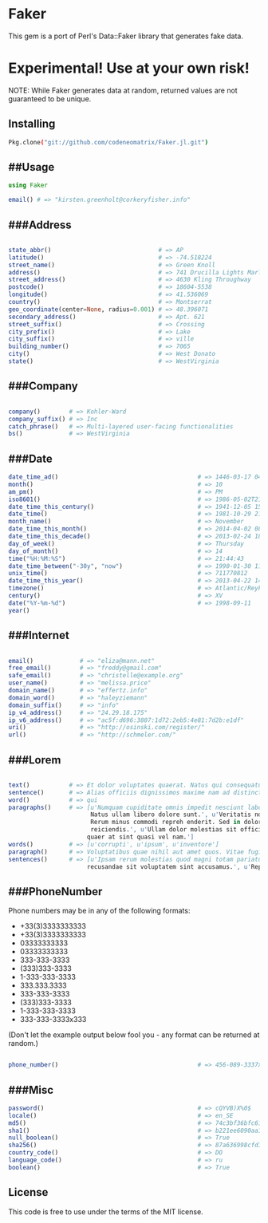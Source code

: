 Faker
=====
This gem is a port of Perl's Data::Faker library that generates fake data.

Experimental! Use at your own risk!
===================================

NOTE: While Faker generates data at random, returned values are not guaranteed to be unique.

Installing
----------
```bash
Pkg.clone("git://github.com/codeneomatrix/Faker.jl.git")
```

##Usage
-----
```julia
using Faker

email() # => "kirsten.greenholt@corkeryfisher.info"
```

###Address
-----------------

```julia

state_abbr()                              # => AP
latitude()                                # => -74.518224
street_name()                             # => Green Knoll
address()                                 # => 741 Drucilla Lights Marlenport, VT 54198-4463
street_address()                          # => 4630 Kling Throughway
postcode()                                # => 18604-5538
longitude()                               # => 41.536069
country()                                 # => Montserrat
geo_coordinate(center=None, radius=0.001) # => 48.396071
secondary_address()                       # => Apt. 621
street_suffix()                           # => Crossing
city_prefix()                             # => Lake
city_suffix()                             # => ville
building_number()                         # => 7065
city()                                    # => West Donato
state()                                   # => WestVirginia


```



###Company
-----------------

```julia

company()        # => Kohler-Ward
company_suffix() # => Inc
catch_phrase()   # => Multi-layered user-facing functionalities
bs()             # => WestVirginia

```

###Date
---------------------

```julia
date_time_ad()                                       # => 1446-03-17 04:03:47
month()                                              # => 10
am_pm()                                              # => PM
iso8601()                                            # => 1986-05-02T21:01:04
date_time_this_century()                             # => 1941-12-05 15:52:02
date_time()                                          # => 1981-10-29 21:56:29
month_name()                                         # => November
date_time_this_month()                               # => 2014-04-02 08:38:48
date_time_this_decade()                              # => 2013-02-24 18:47:46
day_of_week()                                        # => Thursday
day_of_month()                                       # => 14
time("%H:%M:%S")                                     # => 21:44:43
date_time_between("-30y", "now")                     # => 1990-01-30 11:47:01
unix_time()                                          # => 711770812
date_time_this_year()                                # => 2013-04-22 14:51:26
timezone()                                           # => Atlantic/Reykjavik
century()                                            # => XV
date("%Y-%m-%d")                                     # => 1998-09-11
year()         

```
###Internet
---------------

```julia

email()             # => "eliza@mann.net"
free_email()        # => "freddy@gmail.com"
safe_email()        # => "christelle@example.org"
user_name()         # => "melissa.price"
domain_name()       # => "effertz.info"
domain_word()       # => "haleyziemann"
domain_suffix()     # => "info"
ip_v4_address()     # => "24.29.18.175"
ip_v6_address()     # => "ac5f:d696:3807:1d72:2eb5:4e81:7d2b:e1df"
uri()               # => "http://osinski.com/register/"
url()               # => "http://schmeler.com/"

```

###Lorem
---------------

```julia

text()           # => Et dolor voluptates quaerat. Natus qui consequatur dolor facere. Tenetur repudiandae totam id vitae aut.
sentence()       # => Alias officiis dignissimos maxime nam ad distinctio.
word()           # => qui
paragraphs()     # => [u'Numquam cupiditate omnis impedit nesciunt laboriosam. Vitae hic iste qui deleniti quo incidunt ratione.
                       Natus ullam libero dolore sunt.', u'Veritatis nostrum quod dolorem soluta cupiditate qui incidunt. 
                       Rerum minus commodi repreh enderit. Sed in dolor quia ut est. Impedit eos nihil aut m olestiae 
                       reiciendis.', u'Ullam dolor molestias sit officii s expedita fuga repellat. Et fuga sequi sit. Aperiam
                      quaer at sint quasi vel nam.']
words()          # => [u'corrupti', u'ipsum', u'inventore']
paragraph()      # => Voluptatibus quae nihil aut amet quos. Vitae fugiat adipisci inventore eaque adipisci quia. Nostrum non et numquam illum. Sed id dolore quia.
sentences()      # => [u'Ipsam rerum molestias quod magni totam pariatur enim.',u'Dolores perspiciatis consequatur porro 
                      recusandae sit voluptatem sint accusamus.', u'Repellendus explicabo delectus ad #Name
```


###PhoneNumber
---------------------

Phone numbers may be in any of the following formats:

  * +33(3)3333333333
  * +33(3)3333333333
  * 03333333333
  * 03333333333
  * 333-333-3333
  * (333)333-3333
  * 1-333-333-3333
  * 333.333.3333
  * 333-333-3333
  * (333)333-3333
  * 1-333-333-3333
  * 333-333-3333x333

(Don't let the example output below fool you - any format can be returned at random.)

```julia

phone_number()                                       # => 456-089-3337x803

```


###Misc
---------------------
```julia
password()                                           # => cQYVB)X%0$
locale()                                             # => en_SE
md5()                                                # => 74c3bf36bfc61f2bda75492b422bfaa7
sha1()                                               # => b221ee6090aa125f9acca8ea851d0dc7d9fb0886
null_boolean()                                       # => True
sha256()                                             # => 87a636998cfd1b73b371079d51df2b6b419c94053d73b0da29a7f2e2da7f070a
country_code()                                       # => DO
language_code()                                      # => ru
boolean()                                            # => True
```

License
-------
This code is free to use under the terms of the MIT license.